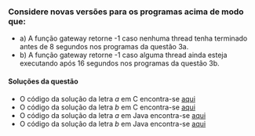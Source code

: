 

### Considere novas versões para os programas acima de modo que:

 * a) A função gateway retorne -1 caso nenhuma thread tenha terminado antes de 8 segundos nos programas da questão 3a.
 * b) A função gateway retorne -1 caso alguma thread ainda esteja executando após 16 segundos nos programas da questão 3b.
 
 
 #### Soluções da questão
 
 
 * O código da solução da letra _a_ em C encontra-se [aqui](https://github.com/dalesEwerton/PC-Lista1/blob/master/4/solucaoAC.c)
 * O código da solução da letra _b_ em C encontra-se [aqui](https://github.com/dalesEwerton/PC-Lista1/blob/master/4/solucaoBC.c)
 * O código da solução da letra _a_ em Java encontra-se [aqui](https://github.com/dalesEwerton/PC-Lista1/tree/master/4/Questao-4/src/respostaA)
 * O código da solução da letra _b_ em Java encontra-se [aqui](https://github.com/dalesEwerton/PC-Lista1/tree/master/4/Questao-4/src/respostaB)
 




